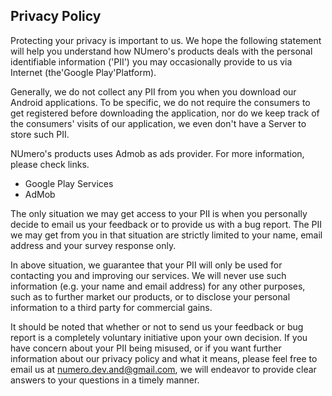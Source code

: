 ## Privacy Policy

Protecting your privacy is important to us. We hope the following statement will help you understand how NUmero's products deals with the personal identifiable information ('PII') you may occasionally provide to us via Internet (the'Google Play'Platform).

Generally, we do not collect any PII from you when you download our Android applications. To be specific, we do not require the consumers to get registered before downloading the application, nor do we keep track of the consumers' visits of our application, we even don't have a Server to store such PII.

NUmero's products uses Admob as ads provider. For more information, please check links.
- Google Play Services
- AdMob


The only situation we may get access to your PII is when you personally decide to email us your feedback or to provide us with a bug report. The PII we may get from you in that situation are strictly limited to your name, email address and your survey response only.

In above situation, we guarantee that your PII will only be used for contacting you and improving our services. We will never use such information (e.g. your name and email address) for any other purposes, such as to further market our products, or to disclose your personal information to a third party for commercial gains.

It should be noted that whether or not to send us your feedback or bug report is a completely voluntary initiative upon your own decision. If you have concern about your PII being misused, or if you want further information about our privacy policy and what it means, please feel free to email us at numero.dev.and@gmail.com, we will endeavor to provide clear answers to your questions in a timely manner.
